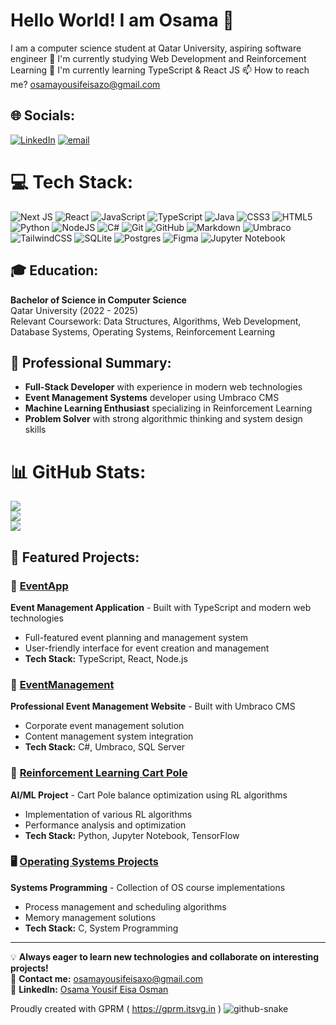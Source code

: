 # Hello World! I am Osama 👋
I am a computer science student at Qatar University, aspiring software engineer
🔭 I'm currently studying Web Development and Reinforcement Learning 
🌱 I'm currently learning TypeScript & React JS
📫 How to reach me? osamayousifeisazo@gmail.com


## 🌐 Socials:
[![LinkedIn](https://img.shields.io/badge/LinkedIn-%230077B5.svg?logo=linkedin&logoColor=white)](https://www.linkedin.com/in/osama-yousif-eisa-osman) 
[![email](https://img.shields.io/badge/Email-D14836?logo=gmail&logoColor=white)](mailto:osamayousifeisaxo@gmail.com)

# 💻 Tech Stack:
![Next JS](https://img.shields.io/badge/Next-black?style=for-the-badge&logo=next.js&logoColor=white) ![React](https://img.shields.io/badge/react-%2320232a.svg?style=for-the-badge&logo=react&logoColor=%2361DAFB) ![JavaScript](https://img.shields.io/badge/javascript-%23323330.svg?style=for-the-badge&logo=javascript&logoColor=%23F7DF1E) ![TypeScript](https://img.shields.io/badge/typescript-%23007ACC.svg?style=for-the-badge&logo=typescript&logoColor=white) ![Java](https://img.shields.io/badge/java-%23ED8B00.svg?style=for-the-badge&logo=openjdk&logoColor=white) ![CSS3](https://img.shields.io/badge/css3-%231572B6.svg?style=for-the-badge&logo=css3&logoColor=white) ![HTML5](https://img.shields.io/badge/html5-%23E34F26.svg?style=for-the-badge&logo=html5&logoColor=white) ![Python](https://img.shields.io/badge/python-3670A0?style=for-the-badge&logo=python&logoColor=ffdd54) ![NodeJS](https://img.shields.io/badge/node.js-6DA55F?style=for-the-badge&logo=node.js&logoColor=white) ![C#](https://img.shields.io/badge/c%23-%23239120.svg?style=for-the-badge&logo=c-sharp&logoColor=white) ![Git](https://img.shields.io/badge/git-%23F05033.svg?style=for-the-badge&logo=git&logoColor=white) ![GitHub](https://img.shields.io/badge/github-%23121011.svg?style=for-the-badge&logo=github&logoColor=white) ![Markdown](https://img.shields.io/badge/markdown-%23000000.svg?style=for-the-badge&logo=markdown&logoColor=white) ![Umbraco](https://img.shields.io/badge/Umbraco-3544B1.svg?style=for-the-badge&logo=Umbraco&logoColor=white) ![TailwindCSS](https://img.shields.io/badge/tailwindcss-%2338B2AC.svg?style=for-the-badge&logo=tailwind-css&logoColor=white) ![SQLite](https://img.shields.io/badge/sqlite-%2307405e.svg?style=for-the-badge&logo=sqlite&logoColor=white) ![Postgres](https://img.shields.io/badge/postgres-%23316192.svg?style=for-the-badge&logo=postgresql&logoColor=white) ![Figma](https://img.shields.io/badge/figma-%23F24E1E.svg?style=for-the-badge&logo=figma&logoColor=white) ![Jupyter Notebook](https://img.shields.io/badge/jupyter-%23FA0F00.svg?style=for-the-badge&logo=jupyter&logoColor=white)

## 🎓 Education:
**Bachelor of Science in Computer Science**  
Qatar University (2022 - 2025)  
Relevant Coursework: Data Structures, Algorithms, Web Development, Database Systems, Operating Systems, Reinforcement Learning

## 💼 Professional Summary:
- **Full-Stack Developer** with experience in modern web technologies
- **Event Management Systems** developer using Umbraco CMS
- **Machine Learning Enthusiast** specializing in Reinforcement Learning
- **Problem Solver** with strong algorithmic thinking and system design skills

# 📊 GitHub Stats:
 ![](https://github-readme-stats.vercel.app/api?username=Osama-oo1909415&theme=dark&hide_border=false&include_all_commits=true&count_private=false)<br/>
![](https://nirzak-streak-stats.vercel.app/?user=Osama-oo1909415&theme=dark&hide_border=false)<br/> 
![](https://github-readme-stats.vercel.app/api/top-langs/?username=Osama-oo1909415&theme=dark&hide_border=false&include_all_commits=true&count_private=false&layout=compact)

## 🚀 Featured Projects:

### 🎪 [EventApp](https://github.com/Osama-oo1909415/EventApp)
**Event Management Application** - Built with TypeScript and modern web technologies
- Full-featured event planning and management system
- User-friendly interface for event creation and management
- **Tech Stack:** TypeScript, React, Node.js

### 🏢 [EventManagement](https://github.com/Osama-oo1909415/EventManagement)
**Professional Event Management Website** - Built with Umbraco CMS
- Corporate event management solution
- Content management system integration
- **Tech Stack:** C#, Umbraco, SQL Server

### 🤖 [Reinforcement Learning Cart Pole](https://github.com/Osama-oo1909415/Reinforcement_Learnings_Project_cart_pole)
**AI/ML Project** - Cart Pole balance optimization using RL algorithms
- Implementation of various RL algorithms
- Performance analysis and optimization
- **Tech Stack:** Python, Jupyter Notebook, TensorFlow

### 🖥️ [Operating Systems Projects](https://github.com/Osama-oo1909415/Operating_System25)
**Systems Programming** - Collection of OS course implementations
- Process management and scheduling algorithms
- Memory management solutions
- **Tech Stack:** C, System Programming


---

💡 **Always eager to learn new technologies and collaborate on interesting projects!**  
📧 **Contact me:** [osamayousifeisaxo@gmail.com](mailto:osamayousifeisaxo@gmail.com)  
🔗 **LinkedIn:** [Osama Yousif Eisa Osman](https://www.linkedin.com/in/osama-yousif-eisa-osman)

 Proudly created with GPRM ( https://gprm.itsvg.in ) 
<picture>
<source media="(prefers-color-scheme: dark)" srcset="https://raw.githubusercontent.com/Osama-oo1909415/Osama-oo1909415/output/github-snake-dark.svg"/>
<source media="(prefers-color-scheme: light)" srcset="https://raw.githubusercontent.com/Osama-oo1909415/Osama-oo1909415/output/github-snake.svg"/>
<img alt="github-snake"/>
</picture>
